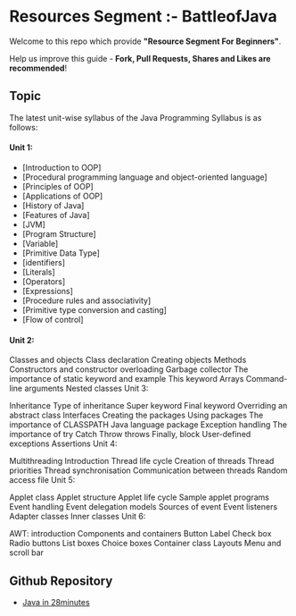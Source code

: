 # Resources Segment :- BattleofJava
Welcome to this repo which provide **"Resource Segment For Beginners"**. 

Help us improve this guide - **Fork, Pull Requests, Shares and Likes are recommended**!

## Topic
The latest unit-wise syllabus of the Java Programming Syllabus is as follows:

#### Unit 1:

* [Introduction to OOP]
* [Procedural programming language and object-oriented language]
* [Principles of OOP]
* [Applications of OOP]
* [History of Java]
* [Features of Java]
* [JVM]
* [Program Structure]
* [Variable]
* [Primitive Data Type]
* [identifiers]
* [Literals]
* [Operators]
* [Expressions]
* [Procedure rules and associativity]
* [Primitive type conversion and casting]
* [Flow of control]

#### Unit 2:

Classes and objects
Class declaration
Creating objects
Methods
Constructors and constructor overloading
Garbage collector
The importance of static keyword and example
This keyword
Arrays
Command-line arguments
Nested classes
Unit 3:

Inheritance
Type of inheritance
Super keyword
Final keyword
Overriding an abstract class
Interfaces
Creating the packages
Using packages
The importance of CLASSPATH
Java language package
Exception handling
The importance of try
Catch
Throw throws
Finally, block
User-defined exceptions
Assertions
Unit 4:

Multithreading
Introduction
Thread life cycle
Creation of threads
Thread priorities
Thread synchronisation
Communication between threads
Random access file
Unit 5:

Applet class
Applet structure
Applet life cycle
Sample applet programs
Event handling
Event delegation models
Sources of event
Event listeners
Adapter classes
Inner classes
Unit 6:

AWT: introduction
Components and containers
Button
Label
Check box
Radio buttons
List boxes
Choice boxes
Container class
Layouts
Menu and scroll bar

## Github Repository 
* [Java in 28minutes](https://github.com/in28minutes/java-tutorial-for-beginners)
